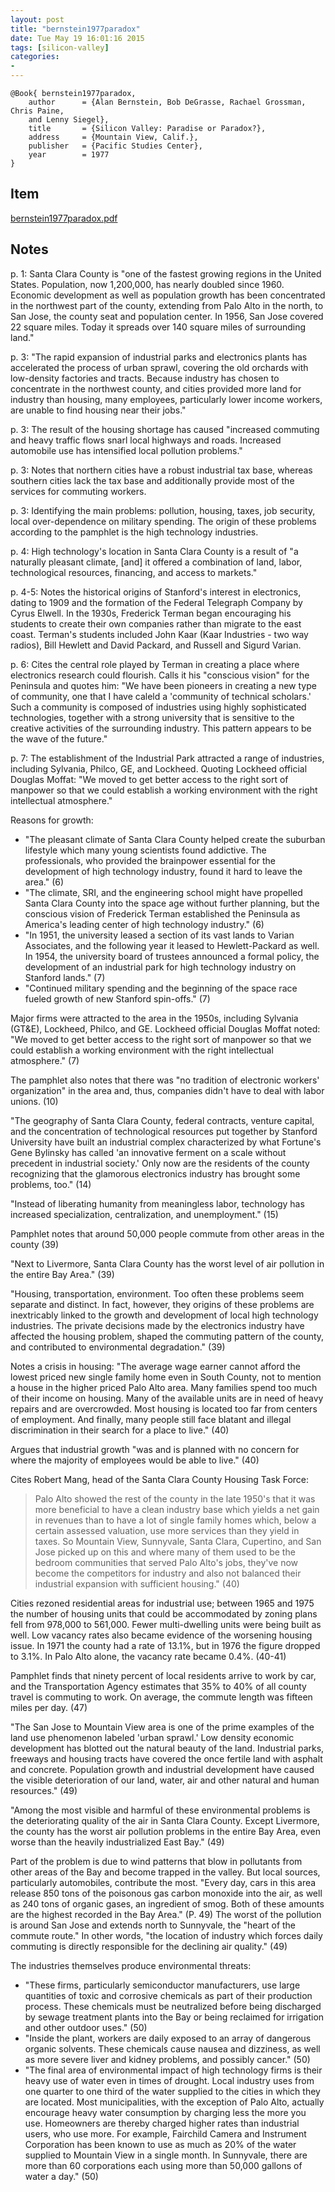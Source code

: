 ```yaml
---
layout: post
title: "bernstein1977paradox"
date: Tue May 19 16:01:16 2015
tags: [silicon-valley]
categories:
-
---
```


~~~~~{.bib}
@Book{ bernstein1977paradox,
	author      = {Alan Bernstein, Bob DeGrasse, Rachael Grossman, Chris Paine,
	and Lenny Siegel},
	title       = {Silicon Valley: Paradise or Paradox?},
	address     = {Mountain View, Calif.},
	publisher   = {Pacific Studies Center},
	year        = 1977
}
~~~~~

## Item

[bernstein1977paradox.pdf](/files/bernstein1977paradox.pdf)

## Notes

p. 1: Santa Clara County is "one of the fastest growing regions in the United
States. Population, now 1,200,000, has nearly doubled since 1960. Economic
development as well as population growth has been concentrated in the
northwest part of the county, extending from Palo Alto in the north, to San
Jose, the county seat and population center. In 1956, San Jose covered 22
square miles. Today it spreads over 140 square miles of surrounding land."

p. 3: "The rapid expansion of industrial parks and electronics plants has
accelerated the process of urban sprawl, covering the old orchards with
low-density factories and tracts. Because industry has chosen to concentrate
in the northwest county, and cities provided more land for industry than
housing, many employees, particularly lower income workers, are unable to
find housing near their jobs."

p. 3: The result of the housing shortage has caused "increased commuting and
heavy traffic flows snarl local highways and roads. Increased automobile use
has intensified local pollution problems."

p. 3: Notes that northern cities have a robust industrial tax base, whereas
southern cities lack the tax base and additionally provide most of the
services for commuting workers.

p. 3: Identifying the main problems: pollution, housing, taxes, job security,
local over-dependence on military spending. The origin of these problems
according to the pamphlet is the high technology industries.

p. 4: High technology's location in Santa Clara County is a result of "a
naturally pleasant climate, [and] it offered a combination of land, labor,
technological resources, financing, and access to markets."

p. 4-5: Notes the historical origins of Stanford's interest in electronics,
dating to 1909 and the formation of the Federal Telegraph Company by Cyrus
Elwell. In the 1930s, Frederick Terman began encouraging his students to
create their own companies rather than migrate to the east coast. Terman's
students included John Kaar (Kaar Industries - two way radios), Bill Hewlett
and David Packard, and Russell and Sigurd Varian.

p. 6: Cites the central role played by Terman in creating a place where
electronics research could flourish. Calls it his "conscious vision" for the
Peninsula and quotes him: "We have been pioneers in creating a new type of
community, one that I have caleld a 'community of technical scholars.' Such a
community is composed of industries using highly sophisticated technologies,
together with a strong university that is sensitive to the creative activities
of the surrounding industry. This pattern appears to be the wave of the
future."

p. 7: The establishment of the Industrial Park attracted a range of
industries, including Sylvania, Philco, GE, and Lockheed. Quoting Lockheed
official Douglas Moffat: "We moved to get better access to the right sort of
manpower so that we could establish a working environment with the right
intellectual atmosphere."

Reasons for growth:

- "The pleasant climate of Santa Clara County helped create the suburban lifestyle which many young scientists found addictive. The professionals, who provided the brainpower essential for the development of high technology industry, found it hard to leave the area." (6)
- "The climate, SRI, and the engineering school might have propelled Santa Clara County into the space age without further planning, but the conscious vision of Frederick Terman established the Peninsula as America's leading center of high technology industry." (6)
- "In 1951, the university leased a section of its vast lands to Varian Associates, and the following year it leased to Hewlett-Packard as well. In 1954, the university board of trustees announced a formal policy, the development of an industrial park for high technology industry on Stanford lands." (7)
- "Continued military spending and the beginning of the space race fueled growth of new Stanford spin-offs." (7)

Major firms were attracted to the area in the 1950s, including Sylvania (GT&E), Lockheed, Philco, and GE. Lockheed official Douglas Moffat noted: "We moved to get better access to the right sort of manpower so that we could establish a working environment with the right intellectual atmosphere." (7)

The pamphlet also notes that there was "no tradition of electronic workers' organization" in the area and, thus, companies didn't have to deal with labor unions. (10)

"The geography of Santa Clara County, federal contracts, venture capital, and the concentration of technological resources put together by Stanford University have built an industrial complex characterized by what Fortune's Gene Bylinsky has called 'an innovative ferment on a scale without precedent in industrial society.' Only now are the residents of the county recognizing that the glamorous electronics industry has brought some problems, too." (14)

"Instead of liberating humanity from meaningless labor, technology has increased specialization, centralization, and unemployment." (15)

Pamphlet notes that around 50,000 people commute from other areas in the county (39)

"Next to Livermore, Santa Clara County has the worst level of air pollution in the entire Bay Area." (39)

"Housing, transportation, environment. Too often these problems seem separate and distinct. In fact, however, they origins of these problems are inextricably linked to the growth and development of local high technology industries. The private decisions made by the electronics industry have affected the housing problem, shaped the commuting pattern of the county, and contributed to environmental degradation." (39)

Notes a crisis in housing: "The average wage earner cannot afford the lowest priced new single family home even in South County, not to mention a house in the higher priced Palo Alto area. Many families spend too much of their income on housing. Many of the available units are in need of heavy repairs and are overcrowded. Most housing is located too far from centers of employment. And finally, many people still face blatant and illegal discrimination in their search for a place to live." (40)

Argues that industrial growth "was and is planned with no concern for where the majority of employees would be able to live." (40)

Cites Robert Mang, head of the Santa Clara County Housing Task Force:

> Palo Alto showed the rest of the county in the late 1950's that it was more beneficial to have a clean industry base which yields a net gain in revenues than to have a lot of single family homes which, below a certain assessed valuation, use more services than they yield in taxes. So Mountain View, Sunnyvale, Santa Clara, Cupertino, and San Jose picked up on this and where many of them used to be the bedroom communities that served Palo Alto's jobs, they've now become the competitors for industry and also not balanced their industrial expansion with sufficient housing." (40)

Cities rezoned residential areas for industrial use; between 1965 and 1975 the number of housing units that could be accommodated by zoning plans fell from 978,000 to 561,000. Fewer multi-dwelling units were being built as well. Low vacancy rates also became evidence of the worsening housing issue. In 1971 the county had a rate of 13.1%, but in 1976 the figure dropped to 3.1%. In Palo Alto alone, the vacancy rate became 0.4%. (40-41)

Pamphlet finds that ninety percent of local residents arrive to work by car, and the Transportation Agency estimates that 35% to 40% of all county travel is commuting to work. On average, the commute length was fifteen miles per day. (47)

"The San Jose to Mountain View area is one of the prime examples of the land use phenomenon labeled 'urban sprawl.' Low density economic development has blotted out the natural beauty of the land. Industrial parks, freeways and housing tracts have covered the once fertile land with asphalt and concrete. Population growth and industrial development have caused the visible deterioration of our land, water, air and other natural and human resources." (49)

"Among the most visible and harmful of these environmental problems is the deteriorating quality of the air in Santa Clara County. Except Livermore, the county has the worst air pollution problems in the entire Bay Area, even worse than the heavily industrialized East Bay." (49)

Part of the problem is due to wind patterns that blow in pollutants from other areas of the Bay and become trapped in the valley. But local sources, particularly automobiles, contribute the most. "Every day, cars in this area release 850 tons of the poisonous gas carbon monoxide into the air, as well as 240 tons of organic gases, an ingredient of smog. Both of these amounts are the highest recorded in the Bay Area." (P. 49) The worst of the pollution is around San Jose and extends north to Sunnyvale, the "heart of the commute route." In other words, "the location of industry which forces daily commuting is directly responsible for the declining air quality." (49)

The industries themselves produce environmental threats:

- "These firms, particularly semiconductor manufacturers, use large quantities of toxic and corrosive chemicals as part of their production process. These chemicals must be neutralized before being discharged by sewage treatment plants into the Bay or being reclaimed for irrigation and other outdoor uses." (50)
-	"Inside the plant, workers are daily exposed to an array of dangerous organic solvents. These chemicals cause nausea and dizziness, as well as more severe liver and kidney problems, and possibly cancer." (50)
-	"The final area of environmental impact of high technology firms is their heavy use of water even in times of drought. Local industry uses from one quarter to one third of the water supplied to the cities in which they are located. Most municipalities, with the exception of Palo Alto, actually encourage heavy water consumption by charging less the more you use. Homeowners are thereby charged higher rates than industrial users, who use more. For example, Fairchild Camera and Instrument Corporation has been known to use as much as 20% of the water supplied to Mountain View in a single month. In Sunnyvale, there are more than 60 corporations each using more than 50,000 gallons of water a day." (50)

